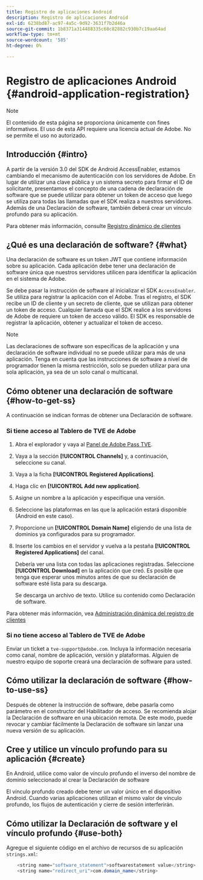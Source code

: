 ```yaml
---
title: Registro de aplicaciones Android
description: Registro de aplicaciones Android
exl-id: 6238bd87-ac97-4a5c-9d92-3631f7b2d46a
source-git-commit: 1b8371a314488335c68c82882c930b7c19aa64ad
workflow-type: tm+mt
source-wordcount: '585'
ht-degree: 0%

---
```


# Registro de aplicaciones Android {#android-application-registration}

>[!NOTE]
>
>El contenido de esta página se proporciona únicamente con fines informativos. El uso de esta API requiere una licencia actual de Adobe. No se permite el uso no autorizado.

## Introducción {#intro}

A partir de la versión 3.0 del SDK de Android AccessEnabler, estamos cambiando el mecanismo de autenticación con los servidores de Adobe. En lugar de utilizar una clave pública y un sistema secreto para firmar el ID de solicitante, presentamos el concepto de una cadena de declaración de software que se puede utilizar para obtener un token de acceso que luego se utiliza para todas las llamadas que el SDK realiza a nuestros servidores. Además de una Declaración de software, también deberá crear un vínculo profundo para su aplicación.

Para obtener más información, consulte [Registro dinámico de clientes](/help/authentication/dynamic-client-registration.md)

## ¿Qué es una declaración de software? {#what}

Una declaración de software es un token JWT que contiene información sobre su aplicación. Cada aplicación debe tener una declaración de software única que nuestros servidores utilicen para identificar la aplicación en el sistema de Adobe.

Se debe pasar la instrucción de software al inicializar el SDK `AccessEnabler`. Se utiliza para registrar la aplicación con el Adobe. Tras el registro, el SDK recibe un ID de cliente y un secreto de cliente, que se utilizan para obtener un token de acceso. Cualquier llamada que el SDK realice a los servidores de Adobe de requiere un token de acceso válido. El SDK es responsable de registrar la aplicación, obtener y actualizar el token de acceso.

>[!NOTE]
>
>Las declaraciones de software son específicas de la aplicación y una declaración de software individual no se puede utilizar para más de una aplicación. Tenga en cuenta que las instrucciones de software a nivel de programador tienen la misma restricción, solo se pueden utilizar para una sola aplicación, ya sea de un solo canal o multicanal.

## Cómo obtener una declaración de software {#how-to-get-ss}

A continuación se indican formas de obtener una Declaración de software.

### Si tiene acceso al Tablero de TVE de Adobe

1. Abra el explorador y vaya al [Panel de Adobe Pass TVE](https://console.auth.adobe.com).

1. Vaya a la sección **[!UICONTROL Channels]** y, a continuación, seleccione su canal.

1. Vaya a la ficha **[!UICONTROL Registered Applications]**.

1. Haga clic en **[!UICONTROL Add new application]**.

1. Asigne un nombre a la aplicación y especifique una versión.

1. Seleccione las plataformas en las que la aplicación estará disponible (Android en este caso).

1. Proporcione un **[!UICONTROL Domain Name]** eligiendo de una lista de dominios ya configurados para su programador.

1. Inserte los cambios en el servidor y vuelva a la pestaña **[!UICONTROL Registered Applications]** del canal.

   Debería ver una lista con todas las aplicaciones registradas. Seleccione **[!UICONTROL Download]** en la aplicación que creó. Es posible que tenga que esperar unos minutos antes de que su declaración de software esté lista para su descarga.

   Se descarga un archivo de texto. Utilice su contenido como Declaración de software.

Para obtener más información, vea [Administración dinámica del registro de clientes](/help/authentication/dynamic-client-registration-management.md)

### Si no tiene acceso al Tablero de TVE de Adobe

Enviar un ticket a `tve-support@adobe.com`. Incluya la información necesaria como canal, nombre de aplicación, versión y plataformas. Alguien de nuestro equipo de soporte creará una declaración de software para usted.

## Cómo utilizar la declaración de software {#how-to-use-ss}

Después de obtener la instrucción de software, debe pasarla como parámetro en el constructor del Habilitador de acceso. Se recomienda alojar la Declaración de software en una ubicación remota. De este modo, puede revocar y cambiar fácilmente la Declaración de software sin lanzar una nueva versión de su aplicación.

## Cree y utilice un vínculo profundo para su aplicación {#create}

En Android, utilice como valor de vínculo profundo el inverso del nombre de dominio seleccionado al crear la Declaración de software

El vínculo profundo creado debe tener un valor único en el dispositivo Android. Cuando varias aplicaciones utilizan el mismo valor de vínculo profundo, los flujos de autenticación y cierre de sesión interferirán.

## Cómo utilizar la Declaración de software y el vínculo profundo {#use-both}

Agregue el siguiente código en el archivo de recursos de su aplicación `strings.xml`:

```JAVA
    <string name="software_statement">softwarestatement value</string>
    <string name="redirect_uri">com.domain_name</string>
```

